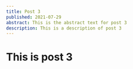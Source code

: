 ```yaml
---
title: Post 3
published: 2021-07-29
abstract: This is the abstract text for post 3
description: This is a description of post 3
---
```


# This is post 3